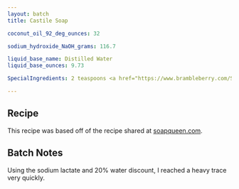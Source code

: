 ```yaml
---
layout: batch
title: Castile Soap

coconut_oil_92_deg_ounces: 32

sodium_hydroxide_NaOH_grams: 116.7

liquid_base_name: Distilled Water
liquid_base_ounces: 9.73

SpecialIngredients: 2 teaspoons <a href="https://www.brambleberry.com/Sodium-Lactate-P5127.aspx">sodium lactate</a>, 4 teaspoons <a href="http://amzn.to/1mO8E4M">French green clay</a>, 1.6 oz. <a href="https://www.brambleberry.com/Celestial-Waters-Cybilla-Fragrance-Oil-P3361.aspx">celestial waters cybilla fragrance oil</a>.

---
```


## Recipe
This recipe was based off of the recipe shared at [soapqueen.com](https://www.soapqueen.com/bath-and-body-tutorials/castile-cold-process-soap-tutorial/).

## Batch Notes
Using the sodium lactate and 20% water discount, I reached a heavy trace very quickly.
